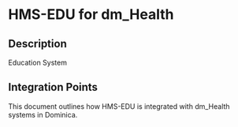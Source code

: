 # HMS-EDU for dm_Health

## Description

Education System

## Integration Points

This document outlines how HMS-EDU is integrated with dm_Health systems in Dominica.
